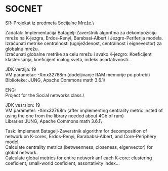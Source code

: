# SOCNET
SR:
Projekat iz predmeta Socijalne Mreže.\

Zadatak: Implementacija Batagelj-Zaverštnik algoritma za dekompoziciju mreže na K-jezgra, Erdos-Renyi, Barabasi-Albert i Jezgro-Periferija modela.\
Izraćunati metrike centralnosti (ugnježdenost, centralnost i eignevector) za globalnu mrežu.\
Izračunati globalne metrike za celu mrežu i svako K-jezgro: Koeficijent klasterisanja, koeficijent malog sveta, indeks asortativnosti...

JDK verzija: 19\
VM parametar: -Xmx32768m (dodeljivanje RAM memorije po potrebi)\
Biblioteke: JUNG, Apache Commons math 3.6.1\

ENG:\
Project for the Social networks class.\

JDK vesrsion: 19\
VM parameter: -Xmx32768m (after implementing centrality metric insted of using the one from the library needed about 4Gb of ram)\
Libraries:JUNG, Apache Commons math 3.6.1\

Task: Implement Batagelj-Zaverstnik algorithm for decomposition of network on K-cores, Erdos-Renyi, Barababsi-Albert, and Core-Periphery model.\
Calculate centrality metrics (betweenness, closeness, eigenvector) for global network.\
Calculate global metrics for entire network anf each K-core: clustering coeficient, small-world coeficient, assortativity index...
